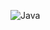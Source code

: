 
![Java](https://img.shields.io/badge/java-%23ED8B00.svg?style=for-the-badge&logo=openjdk&logoColor=white)
